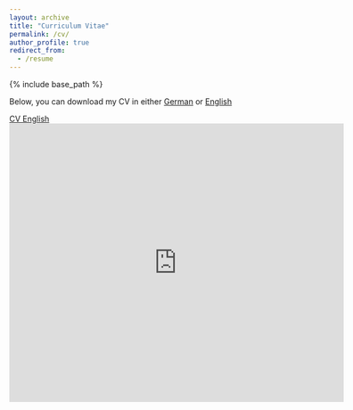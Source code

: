 ```yaml
---
layout: archive
title: "Curriculum Vitae"
permalink: /cv/
author_profile: true
redirect_from:
  - /resume
---
```


{% include base_path %}

Below, you can download my CV <i class="fas fa-solid fa-books"></i> in either [German](http://academicpages.github.io/files/CV_Birkenmaier_27_10_2021.pdf) or [English](http://academicpages.github.io/files/CV_Birkenmaier_27_10_2021.pdf)

[CV English](http://academicpages.github.io/files/CV_Birkenmaier.pdf)
<embed src="https://lukasbirki.github.io/files/CV_Birkenmaier.pdf" type="application/pdf" width="600px" height="500px" />